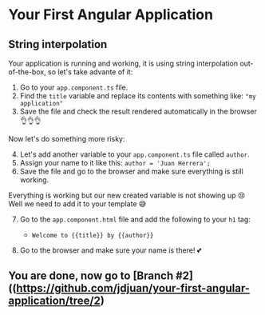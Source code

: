 # Your First Angular Application

## String interpolation

Your application is running and working, it is using string interpolation out-of-the-box, so let's take advante of it:

1. Go to your `app.component.ts` file.
2. Find the `title` variable and replace its contents with something like: `"my application"`
3. Save the file and check the result rendered automatically in the browser 👌👌👌

Now let's do something more risky:

4. Let's add another variable to your `app.component.ts` file called `author`. 
5. Assign your name to it like this: `author = 'Juan Herrera';`
6. Save the file and go to the browser and make sure everything is still working.

Everything is working but our new created variable is not showing up 😢
Well we need to add it to your template 😅

7. Go to the `app.component.html` file and add the following to your `h1` tag:
	- `Welcome to {{title}} by {{author}}`

5. Go to the browser and make sure your name is there! 💕

## You are done, now go to [Branch #2]((https://github.com/jdjuan/your-first-angular-application/tree/2)